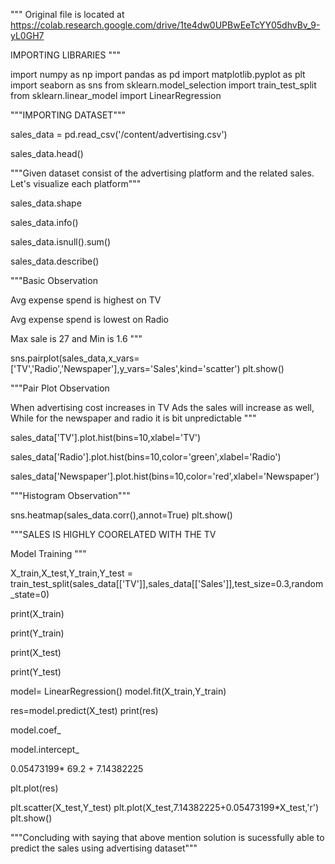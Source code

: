 """
Original file is located at
    https://colab.research.google.com/drive/1te4dw0UPBwEeTcYY05dhvBv_9-yL0GH7

IMPORTING LIBRARIES
"""

import numpy as np
import pandas as pd
import matplotlib.pyplot as plt
import seaborn as sns
from sklearn.model_selection import train_test_split
from sklearn.linear_model import LinearRegression

"""IMPORTING DATASET"""

sales_data = pd.read_csv('/content/advertising.csv')

sales_data.head()

"""Given dataset consist of the advertising platform and the related sales. Let's visualize each platform"""

sales_data.shape

sales_data.info()

sales_data.isnull().sum()

sales_data.describe()

"""Basic Observation

Avg expense spend is highest on TV

Avg expense spend is lowest on Radio

Max sale is 27 and Min is 1.6
"""

sns.pairplot(sales_data,x_vars=['TV','Radio','Newspaper'],y_vars='Sales',kind='scatter')
plt.show()

"""Pair Plot Observation

When advertising cost increases in TV Ads the sales will increase as well, While for the newspaper and radio it is bit unpredictable
"""

sales_data['TV'].plot.hist(bins=10,xlabel='TV')

sales_data['Radio'].plot.hist(bins=10,color='green',xlabel='Radio')

sales_data['Newspaper'].plot.hist(bins=10,color='red',xlabel='Newspaper')

"""Histogram Observation"""

sns.heatmap(sales_data.corr(),annot=True)
plt.show()

"""SALES IS HIGHLY COORELATED WITH THE TV

Model Training
"""

X_train,X_test,Y_train,Y_test = train_test_split(sales_data[['TV']],sales_data[['Sales']],test_size=0.3,random_state=0)

print(X_train)

print(Y_train)

print(X_test)

print(Y_test)

model= LinearRegression()
model.fit(X_train,Y_train)

res=model.predict(X_test)
print(res)

model.coef_

model.intercept_

0.05473199* 69.2 + 7.14382225

plt.plot(res)

plt.scatter(X_test,Y_test)
plt.plot(X_test,7.14382225+0.05473199*X_test,'r')
plt.show()

"""Concluding with saying that above mention solution is sucessfully able to predict the sales using advertising dataset"""
